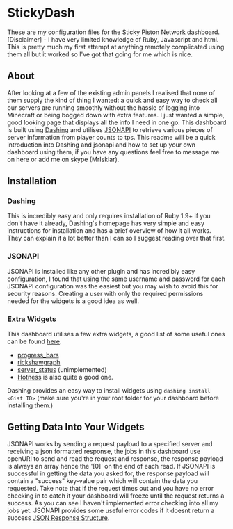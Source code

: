 StickyDash
==========

These are my configuration files for the Sticky Piston Network dashboard.
[Disclaimer] - I have very limited knowledge of Ruby, Javascript and html. This is pretty much my first attempt at anything remotely complicated using them all but it worked so I've got that going for me which is nice.


About
---------
After looking at a few of the existing admin panels I realised that none of them supply the kind of thing I wanted: a quick and easy way to check all our servers are running smoothly without the hassle of logging into Minecraft
or being bogged down with extra features. I just wanted a simple, good looking page that displays all the info I need in one go.
This dashboard is built using [Dashing](http://dashing.io/) and utilises [JSONAPI](https://github.com/alecgorge/jsonapi) to retrieve various pieces of server information from player counts to tps.
This readme will be a quick introduction into Dashing and jsonapi and how to set up your own dashboard using them, if you have any questions feel free to message me on here or add me on skype (MrIsklar).

Installation
-------------

### Dashing

This is incredibly easy and only requires installation of Ruby 1.9+ if you don't have it already, Dashing's homepage has very simple and easy instructions for installation and has a brief overview of how it all works.
They can explain it a lot better than I can so I suggest reading over that first.

### JSONAPI

JSONAPI is installed like any other plugin and has incredibly easy configuration, I found that using the same username and password for each JSONAPI configuration was the easiest but you may wish to avoid this for security reasons.
Creating a user with only the required permissions needed for the widgets is a good idea as well.

### Extra Widgets

This dashboard utilises a few extra widgets, a good list of some useful ones can be found [here](https://github.com/Shopify/dashing/wiki/Additional-Widgets).

- [progress_bars](https://gist.github.com/mdirienzo/6716905)
- [rickshawgraph](https://gist.github.com/jwalton/6614023)
- [server_status](https://gist.github.com/willjohnson/6313986) (unimplemented)
- [Hotness](https://gist.github.com/rowanu/6246149) is also quite a good one.

Dashing provides an easy way to install widgets using `dashing install <Gist ID>` (make sure you're in your root folder for your dashboard before installing them.)

Getting Data Into Your Widgets
-------------------------------

JSONAPI works by sending a request payload to a specified server and receiving a json formatted response, the jobs in this dashboard use openURI to send and read the request and response, the response payload is
always an array hence the '[0]' on the end of each read. If JSONAPI is successful in getting the data you asked for, the response payload will contain a "success" key-value pair which will contain the data you requested.
Take note that if the request times out and you have no error checking in to catch it your dashboard will freeze until the request returns a success. As you can see I haven't implemented error checking into all my jobs yet.
JSONAPI provides some useful error codes if it doesnt return a success [JSON Response Structure](https://github.com/alecgorge/jsonapi#json-response-structure).


